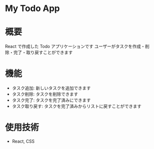 # My Todo App

# 概要

React で作成した Todo アプリケーションです
ユーザーがタスクを作成・削除・完了・取り戻すことができます

# 機能

- タスク追加: 新しいタスクを追加できます
- タスク削除: タスクを削除できます
- タスク完了: タスクを完了済みにできます
- タスク取り戻す: タスクを完了済みからリストに戻すことができます

# 使用技術

- React, CSS
